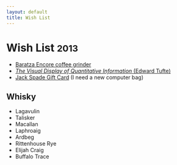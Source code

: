 ```yaml
---
layout: default
title: Wish List
---
```


<div class="page-header">
  <h1>Wish List <small>2013</small></h1>
</div>

- [Baratza Encore coffee grinder][1]
- [_The Visual Display of Quantitative Information_ (Edward Tufte)][2]
- [Jack Spade Gift Card][3] (I need a new computer bag)

## Whisky

- Lagavulin
- Talisker
- Macallan
- Laphroaig
- Ardbeg
- Rittenhouse Rye
- Elijah Craig
- Buffalo Trace

[1]: http://www.amazon.com/Improved-Encore-Coffee-Grinder-Baratza/dp/B007HI12H8/
[2]: http://www.amazon.ca/Visual-Display-Quantitative-Information-2nd/dp/0961392142/
[3]: https://www.jackspade.com/gift-cards/
